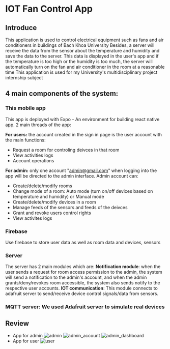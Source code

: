 # IOT Fan Control App
## Introduce
This application is used to control electrical equipment such as fans and air conditioners in buildings of Bach Khoa University
Besides, a server will receive the data from the sensor about the temperature and humidity and save the data to the server. This data is displayed in the user's app and if the temperature is too high or the humidity is too much, the server will automatically turn on the fan and air conditioner in the room at a reasonable time
This application is used for my University's multidisciplinary project internship subject

## 4 main components of the system:
### This mobile app
This app is deployed with Expo - An environment for building react native app. 
2 main threads of the app:

**For users:** the account created in the sign in page is the user account with the main functions:
* Request a room for controling deivces in that room
* View activities logs
* Account operations

**For admin:** only one account "admin@gmail.com" when logging into the app will be directed to the admin interface. Admin account can:
* Create/delete/modify rooms
* Change mode of a room: Auto mode (turn on/off devices based on temperature and humidity) or Manual mode
* Create/delete/modify devices in a room
* Manage feeds of the sensors and feeds of the deivces
* Grant and revoke users control rights
* View activites logs

### Firebase 
Use firebase to store user data as well as room data and devices, sensors

### Server
The server has 2 main modules which are:
**Notification module**: when the user sends a request for room access permission to the admin, the system will send a notification to the admin's account, and when the admin grants/deny/revokes room accessible, the system also sends notify to the respective user accounts.
**IOT communication**: This module connects to adafruit server to send/receive device control signals/data from sensors.

### MQTT server: We used Adafruit server to simulate real devices

## Review
* App for admin
![admin](https://user-images.githubusercontent.com/67234142/124093595-3386ad80-da82-11eb-8978-ebe1ef7326f4.jpg)
![admin_account](https://user-images.githubusercontent.com/67234142/124093621-397c8e80-da82-11eb-9229-6623836ef7f6.jpg)
![admin_dashboard](https://user-images.githubusercontent.com/67234142/124093628-3bdee880-da82-11eb-9ce3-6f33e3100c13.jpg)
* App for user
![user](https://user-images.githubusercontent.com/67234142/124093640-3ed9d900-da82-11eb-9170-456c9ded84ac.jpg)

